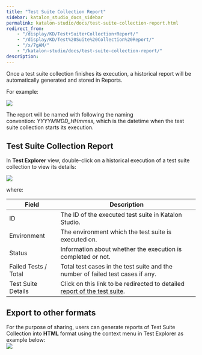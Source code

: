 ```yaml
---
title: "Test Suite Collection Report" 
sidebar: katalon_studio_docs_sidebar
permalink: katalon-studio/docs/test-suite-collection-report.html 
redirect_from:
    - "/display/KD/Test+Suite+Collection+Report/"
    - "/display/KD/Test%20Suite%20Collection%20Report/"
    - "/x/7gAM/"
    - "/katalon-studio/docs/test-suite-collection-report/"
description: 
---
```

Once a test suite collection finishes its execution, a historical report will be automatically generated and stored in Reports. 

For example:

![](https://github.com/katalon-studio/docs-images/raw/master/katalon-studio/docs/test-suite-collection-report/image2017-2-24-203A483A52.png)

The report will be named with following the naming convention: _YYYYMMDD_HHmmss_, which is the datetime when the test suite collection starts its execution.

Test Suite Collection Report
----------------------------

In **Test Explorer** view, double-click on a historical execution of a test suite collection to view its details:

![](https://github.com/katalon-studio/docs-images/raw/master/katalon-studio/docs/test-suite-collection-report/image2017-2-24-203A523A54.png)

where:

| Field | Description |
| --- | --- |
| ID | The ID of the executed test suite in Katalon Studio. |
| Environment | The environment which the test suite is executed on. |
| Status | Information about whether the execution is completed or not. |
| Failed Tests / Total | Total test cases in the test suite and the number of failed test cases if any. |
| Test Suite Details | Click on this link to be redirected to detailed [report of the test suite](/display/KD/Test+Suite+Report). |

Export to other formats
-----------------------

For the purpose of sharing, users can generate reports of Test Suite Collection into **HTML** format using the context menu in Test Explorer as example below:   
![](https://github.com/katalon-studio/docs-images/raw/master/katalon-studio/docs/test-suite-collection-report/image2017-6-23-163A123A5.png)